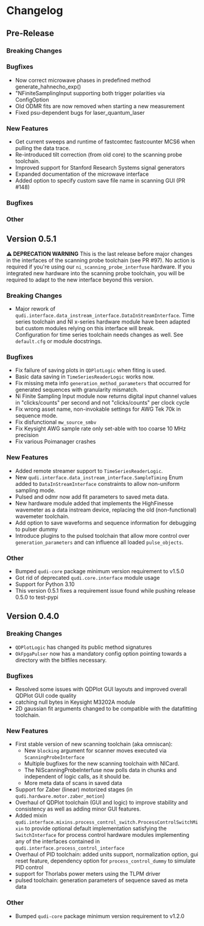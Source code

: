 # Changelog

## Pre-Release

### Breaking Changes

### Bugfixes
- Now correct microwave phases in predefined method generate_hahnecho_exp()
- "NFiniteSamplingInput supporting both trigger polarities via ConfigOption
- Old ODMR fits are now removed when starting a new measurement
- Fixed psu-dependent bugs for laser_quantum_laser


### New Features
- Get current sweeps and runtime of fastcomtec fastcounter MCS6 when pulling the data trace. 
- Re-introduced tilt correction (from old core) to the scanning probe toolchain.
- Improved support for Stanford Research Systems signal generators
- Expanded documentation of the microwave interface
- Added option to specify custom save file name in scanning GUI (PR #148)

### Bugfixes

### Other

## Version 0.5.1

**⚠ DEPRECATION WARNING**
This is the last release before major changes in the interfaces of the scanning probe toolchain (see PR #97).
No action is required if you're using our `ni_scanning_probe_interfuse` hardware. If you integrated new hardware
into the scanning probe toolchain, you will be required to adapt to the new interface beyond this version.


### Breaking Changes
- Major rework of `qudi.interface.data_instream_interface.DataInStreamInterface`. Time series 
toolchain and NI x-series hardware module have been adapted but custom modules relying on this 
interface will break.  
Configuration for time series toolchain needs changes as well. See `default.cfg` or module 
docstrings.

### Bugfixes
- Fix failure of saving plots in `QDPlotLogic` when fiting is used.
- Basic data saving in `TimeSeriesReaderLogic` works now.
- Fix missing meta info `generation_method_parameters` that occurred for generated sequences with granularity mismatch.
- Ni Finite Sampling Input module now returns digital input channel values in "clicks/counts" per second and not "clicks/counts" per clock cycle
- Fix wrong asset name, non-invokable settings for AWG Tek 70k in sequence mode.
- Fix disfunctional `mw_source_smbv`
- Fix Keysight AWG sample rate only set-able with too coarse 10 MHz precision
- Fix various Poimanager crashes 

### New Features
- Added remote streamer support to `TimeSeriesReaderLogic`.
- New `qudi.interface.data_instream_interface.SampleTiming` Enum added to `DataInStreamInterface` 
constraints to allow non-uniform sampling mode.
- Pulsed and odmr now add fit parameters to saved meta data.
- New hardware module added that implements the HighFinesse wavemeter as a data instream device, replacing the old (non-functional) wavemeter toolchain.
- Add option to save waveforms and sequence information for debugging to pulser dummy
- Introduce plugins to the pulsed toolchain that allow more control over `generation_parameters` and can influence all loaded `pulse_objects`.

### Other
- Bumped `qudi-core` package minimum version requirement to v1.5.0
- Got rid of deprecated `qudi.core.interface` module usage
- Support for Python 3.10
- This version 0.5.1 fixes a requirement issue found while pushing release 0.5.0 to test-pypi 

## Version 0.4.0
### Breaking Changes
- `QDPlotLogic` has changed its public method signatures 
- `OkFpgaPulser` now has a mandatory config option pointing towards a directory with the bitfiles necessary.

### Bugfixes
- Resolved some issues with QDPlot GUI layouts and improved overall QDPlot GUI code quality
- catching null bytes in Keysight M3202A module
- 2D gaussian fit arguments changed to be compatible with the datafitting toolchain.
### New Features
- First stable version of new scanning toolchain (aka omniscan):
    - New `blocking` argument for scanner moves executed via `ScanningProbeInterface`
    - Multiple bugfixes for the new scanning toolchain with NICard. 
    - The NiScanningProbeInterfuse now polls data in chunks and independent of logic calls, as it should be.
    - More meta data of scans in saved data
- Support for Zaber (linear) motorized stages (in `qudi.hardware.motor.zaber_motion`)
- Overhaul of QDPlot toolchain (GUI and logic) to improve stability and consistency as well as 
adding minor GUI features.
- Added mixin `qudi.interface.mixins.process_control_switch.ProcessControlSwitchMixin` to provide 
optional default implementation satisfying the `SwitchInterface` for process control hardware 
modules implementing any of the interfaces contained in `qudi.interface.process_control_interface`
- Overhaul of PID toolchain: added units support, normalization option, gui reset feature,
dependency option for `process_control_dummy` to simulate PID control
- support for Thorlabs power meters using the TLPM driver
- pulsed toolchain: generation parameters of sequence saved as meta data

### Other
- Bumped `qudi-core` package minimum version requirement to v1.2.0
